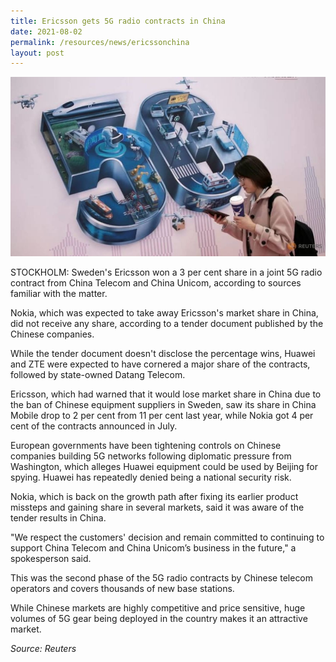 ```yaml
---
title: Ericsson gets 5G radio contracts in China
date: 2021-08-02
permalink: /resources/news/ericssonchina
layout: post
---
```

![Alt text for image on Isomer site](/images/Ericsson%20gets%205G%20radio%20contracts%20in%20China.jpg)

STOCKHOLM: Sweden's Ericsson won a 3 per cent share in a joint 5G radio contract from China Telecom and China Unicom, according to sources familiar with the matter.

Nokia, which was expected to take away Ericsson's market share in China, did not receive any share, according to a tender document published by the Chinese companies.

While the tender document doesn't disclose the percentage wins, Huawei and ZTE were expected to have cornered a major share of the contracts, followed by state-owned Datang Telecom.

Ericsson, which had warned that it would lose market share in China due to the ban of Chinese equipment suppliers in Sweden, saw its share in China Mobile drop to 2 per cent from 11 per cent last year, while Nokia got 4 per cent of the contracts announced in July.

European governments have been tightening controls on Chinese companies building 5G networks following diplomatic pressure from Washington, which alleges Huawei equipment could be used by Beijing for spying. Huawei has repeatedly denied being a national security risk.

Nokia, which is back on the growth path after fixing its earlier product missteps and gaining share in several markets, said it was aware of the tender results in China.

"We respect the customers' decision and remain committed to continuing to support China Telecom and China Unicom’s business in the future," a spokesperson said.

This was the second phase of the 5G radio contracts by Chinese telecom operators and covers thousands of new base stations.

While Chinese markets are highly competitive and price sensitive, huge volumes of 5G gear being deployed in the country makes it an attractive market.

*Source: Reuters*